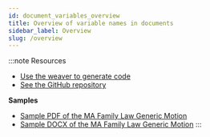 ```yaml
---
id: document_variables_overview
title: Overview of variable names in documents
sidebar_label: Overview
slug: /overview
---
```


:::note Resources
- [Use the weaver to generate code](https://apps-dev.suffolklitlab.org/run/assemblylinewizard/assembly_line/#/1&new_session=1)
- [See the GitHub repository](https://github.com/suffolkLITLab/docassemble-assemblylinewizard)

**Samples**
- [Sample PDF of the MA Family Law Generic Motion](./assets/generic_motion_family_law.pdf)
- [Sample DOCX of the MA Family Law Generic Motion](./assets/generic_motion_family_law.docx)
:::

